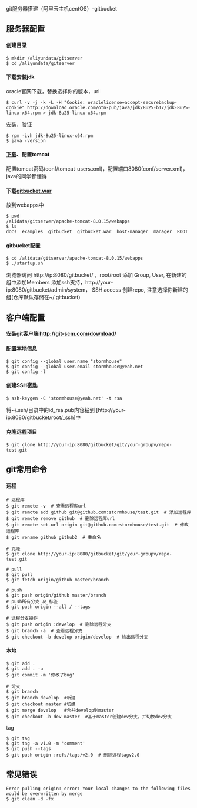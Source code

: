 git服务器搭建（阿里云主机centOS）-gitbucket

## 服务器配置
#### 创建目录

```
$ mkdir /aliyundata/gitserver
$ cd /aliyundata/gitserver
```

#### 下载安装jdk
oracle官网下载，替换选择你的版本，url

```
$ curl -v -j -k -L -H "Cookie: oraclelicense=accept-securebackup-cookie" http://download.oracle.com/otn-pub/java/jdk/8u25-b17/jdk-8u25-linux-x64.rpm > jdk-8u25-linux-x64.rpm
```

安装，验证

```
$ rpm -ivh jdk-8u25-linux-x64.rpm
$ java -version
```

#### [下载](http://ftp.meisei-u.ac.jp/mirror/apache/dist/tomcat/tomcat-8/v8.0.15/bin/apache-tomcat-8.0.15.tar.gz)、配置tomcat

配置tomcat密码(conf/tomcat-users.xml)，配置端口8080(conf/server.xml)，java的同学都懂得

#### 下载[gitbucket.war](https://github.com/takezoe/gitbucket/releases/tag/2.6)

放到webapps中

```
$ pwd
/alidata/gitserver/apache-tomcat-8.0.15/webapps
$ ls
docs  examples  gitbucket  gitbucket.war  host-manager  manager  ROOT
```

#### gitbucket配置

```
$ cd /alidata/gitserver/apache-tomcat-8.0.15/webapps
$ ./startup.sh
```
浏览器访问  http://ip:8080/gitbucket/ ，root/root
添加 Group, User, 在新建的组中添加Members
添加ssh支持，http://your-ip:8080/gitbucket/admin/system， SSH access
创建repo, 注意选择你新建的组(仓库默认存储在~/.gitbucket)

## 客户端配置
#### 安装git客户端 http://git-scm.com/download/
#### 配置本地信息
``` shell
$ git config --global user.name "stormhouse"
$ git config --global user.email stormhouse@yeah.net
$ git config -l
```
#### 创建SSH密匙
```
$ ssh-keygen -C 'stormhouse@yeah.net' -t rsa
```
将~/.ssh/目录中的id_rsa.pub内容粘到 [http://your-ip:8080/gitbucket/root/_ssh]中

#### 克隆远程项目
```
$ git clone http://your-ip:8080/gitbucket/git/your-groupv/repo-test.git
```

## git常用命令
#### 远程
```
# 远程库
$ git remote -v  # 查看远程库url
$ git remote add github git@github.com:stormhouse/test.git  # 添加远程库
$ git remote remove github  # 删除远程库url
$ git remote set-url origin git@github.com:stormhouse/test.git  # 修改远程库
$ git rename github github2  # 重命名

# 克隆
$ git clone http://your-ip:8080/gitbucket/git/your-groupv/repo-test.git

# pull
$ git pull
$ git fetch origin/github master/branch

# push
$ git push origin/github master/branch
# push所有分支 及 标签
$ git push origin --all / --tags

# 远程分支操作
$ git push origin :develop  # 删除远程分支
$ git branch -a  # 查看远程分支
$ git checkout -b develop origin/develop  # 检出远程分支
```
#### 本地
```
$ git add .
$ git add . -u
$ git commit -m '修改了bug'

# 分支
$ git branch
$ git branch develop  #新建
$ git checkout master #切换
$ git merge develop   #合并develop到master
$ git checkout -b dev master  #基于master创建dev分支，并切换dev分支
```
tag

```
$ git tag
$ git tag -a v1.0 -m 'comment'
$ git push --tags
$ git push origin :refs/tags/v2.0  # 删除远程tagv2.0
```

## 常见错误
```
Error pulling origin: error: Your local changes to the following files would be overwritten by merge
$ git clean -d -fx
```
